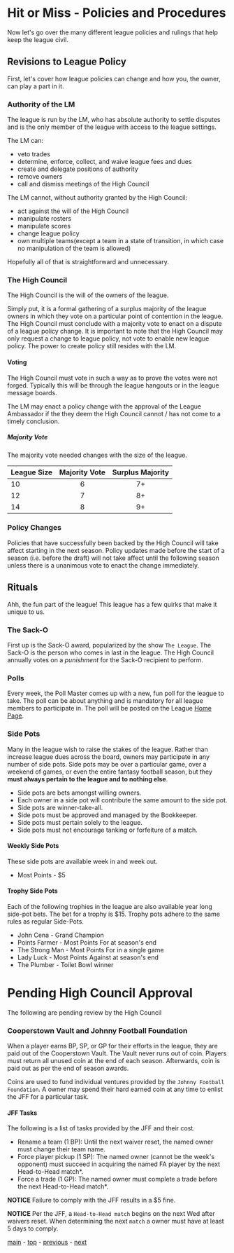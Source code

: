 # Hit or Miss - Policies and Procedures

Now let's go over the many different league policies and rulings that help keep the league civil.

## Revisions to League Policy

First, let's cover how league policies can change and how you, the owner, can play a part in it.

### Authority of the LM

The league is run by the LM, who has absolute authority to settle disputes and is the only member of the league with access to the league settings.

The LM can:
-   veto trades
-   determine, enforce, collect, and waive league fees and dues
-   create and delegate positions of authority
-   remove owners
-   call and dismiss meetings of the High Council

The LM cannot, without authority granted by the High Council:
-   act against the will of the High Council
-   manipulate rosters
-   manipulate scores
-   change league policy
-   own multiple teams(except a team in a state of transition, in which case no manipulation of the team is allowed)

Hopefully all of that is straightforward and unnecessary.

### The High Council

The High Council is the will of the owners of the league.

Simply put, it is a formal gathering of a surplus majority of the league owners in which they vote on a particular point of contention in the league.
The High Council must conclude with a majority vote to enact on a dispute of a league policy change.
It is important to note that the High Council may only request a change to league policy, not vote to enable new league policy.
The power to create policy still resides with the LM.

#### Voting

The High Council must vote in such a way as to prove the votes were not forged.
Typically this will be through the league hangouts or in the league message boards.  

The LM may enact a policy change with the approval of the League Ambassador if the they deem the High Council cannot / has not come to a timely conclusion.

##### Majority Vote

The majority vote needed changes with the size of the league.

| League Size | Majority Vote | Surplus Majority |
| --- |:---:|:---:|
| 10 | 6 | 7+ |
| 12 | 7 | 8+ |
| 14 | 8 | 9+ |

### Policy Changes

Policies that have successfully been backed by the High Council will take affect starting in the next season.
Policy updates made before the start of a season (i.e. before the draft) will not take affect until the following season unless there is a unanimous vote to enact the change immediately.

## Rituals

Ahh, the fun part of the league!
This league has a few quirks that make it unique to us.

### The Sack-O

First up is the Sack-O award, popularized by the show `The League`.
The Sack-O is the person who comes in last in the league.
The High Council annually votes on a *punishment* for the Sack-O recipient to perform.

### Polls

Every week, the Poll Master comes up with a new, fun poll for the league to take.
The poll can be about anything and is mandatory for all league members to participate in.
The poll will be posted on the League [Home Page][espn].

### Side Pots

Many in the league wish to raise the stakes of the league.
Rather than increase league dues across the board, owners may participate in any number of side pots.
Side pots may be over a particular game, over a weekend of games, or even the entire fantasy football season, but they **must always pertain to the league and to nothing else**.

-   Side pots are bets amongst willing owners.
-   Each owner in a side pot will contribute the same amount to the side pot.
-   Side pots are winner-take-all.
-   Side pots must be approved and managed by the Bookkeeper.
-   Side pots must pertain solely to the league.
-   Side pots must not encourage tanking or forfeiture of a match.

#### Weekly Side Pots

These side pots are available week in and week out.

- Most Points - $5

#### Trophy Side Pots

Each of the following trophies in the league are also available year long side-pot bets. The bet for a trophy is $15. Trophy pots adhere to the same rules as regular Side-Pots.

- John Cena - Grand Champion
- Points Farmer - Most Points For at season's end
- The Strong Man - Most Points For in a single game
- Lady Luck - Most Points Against at season's end
- The Plumber - Toilet Bowl winner

# Pending High Council Approval

The following are pending review by the High Council

### Cooperstown Vault and Johnny Football Foundation

When a player earns BP, SP, or GP for their efforts in the league, they are paid out of the Cooperstown Vault.
The Vault never runs out of coin.
Players must return all unused coin at the end of each season. Afterwards, coin is paid out as per the end of season awards.

Coins are used to fund individual ventures provided by the `Johnny Football Foundation`.
A owner may spend their hard earned coin at any time to enlist the JFF for a particular task.

#### JFF Tasks

The following is a list of tasks provided by the JFF and their cost.

- Rename a team (1 BP): Until the next waiver reset, the named owner must change their team name.
- Force player pickup (1 SP): The named owner (cannot be the week's opponent) must succeed in acquiring the named FA player by the next Head-to-Head match*.
- Force a trade (1 GP): The named owner must complete a trade before the next Head-to-Head match*.

**NOTICE** Failure to comply with the JFF results in a $5 fine.

**NOTICE** Per the JFF, a `Head-to-Head match` begins on the next Wed after waivers reset.
When determining the next `match` a owner must have at least 5 days to comply.


[main][main] - [top][top] - [previous][previous] - [next][next]

[main]: readme.md
[top]: policies_and_procedures.md
[previous]: league_members.md
[next]: league_fees_and_dues.md

[espn]: http://games.espn.com/ffl/leagueoffice?leagueId=56226
